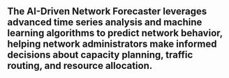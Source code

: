 ## The AI-Driven Network Forecaster leverages advanced time series analysis and machine learning algorithms to predict network behavior, helping network administrators make informed decisions about capacity planning, traffic routing, and resource allocation.
